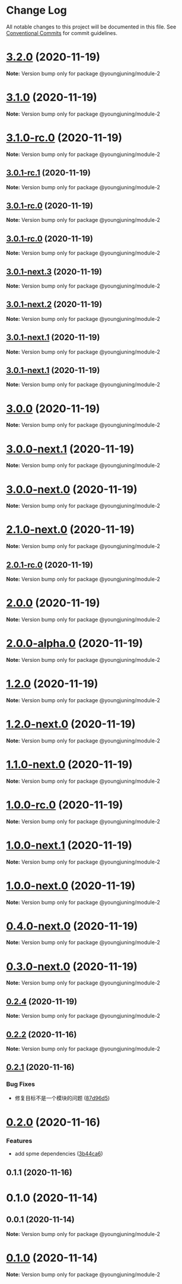 # Change Log

All notable changes to this project will be documented in this file.
See [Conventional Commits](https://conventionalcommits.org) for commit guidelines.

# [3.2.0](https://github.com/youngjuning/lerna-repo/compare/@youngjuning/module-2@3.1.0...@youngjuning/module-2@3.2.0) (2020-11-19)

**Note:** Version bump only for package @youngjuning/module-2

# [3.1.0](https://github.com/youngjuning/lerna-repo/compare/@youngjuning/module-2@3.1.0-rc.0...@youngjuning/module-2@3.1.0) (2020-11-19)

**Note:** Version bump only for package @youngjuning/module-2

# [3.1.0-rc.0](https://github.com/youngjuning/lerna-repo/compare/@youngjuning/module-2@3.0.1-rc.1...@youngjuning/module-2@3.1.0-rc.0) (2020-11-19)

**Note:** Version bump only for package @youngjuning/module-2

## [3.0.1-rc.1](https://github.com/youngjuning/lerna-repo/compare/@youngjuning/module-2@3.0.1-rc.0...@youngjuning/module-2@3.0.1-rc.1) (2020-11-19)

**Note:** Version bump only for package @youngjuning/module-2

## [3.0.1-rc.0](https://github.com/youngjuning/lerna-repo/compare/@youngjuning/module-2@3.0.1-rc.0...@youngjuning/module-2@3.0.1-rc.0) (2020-11-19)

**Note:** Version bump only for package @youngjuning/module-2

## [3.0.1-rc.0](https://github.com/youngjuning/lerna-repo/compare/@youngjuning/module-2@3.0.1-next.3...@youngjuning/module-2@3.0.1-rc.0) (2020-11-19)

**Note:** Version bump only for package @youngjuning/module-2

## [3.0.1-next.3](https://github.com/youngjuning/lerna-repo/compare/@youngjuning/module-2@3.0.1-next.2...@youngjuning/module-2@3.0.1-next.3) (2020-11-19)

**Note:** Version bump only for package @youngjuning/module-2

## [3.0.1-next.2](https://github.com/youngjuning/lerna-repo/compare/@youngjuning/module-2@3.0.1-next.1...@youngjuning/module-2@3.0.1-next.2) (2020-11-19)

**Note:** Version bump only for package @youngjuning/module-2

## [3.0.1-next.1](https://github.com/youngjuning/lerna-repo/compare/@youngjuning/module-2@3.0.1-next.0...@youngjuning/module-2@3.0.1-next.1) (2020-11-19)

**Note:** Version bump only for package @youngjuning/module-2

## [3.0.1-next.1](https://github.com/youngjuning/lerna-repo/compare/@youngjuning/module-2@3.0.1-next.0...@youngjuning/module-2@3.0.1-next.1) (2020-11-19)

**Note:** Version bump only for package @youngjuning/module-2

# [3.0.0](https://github.com/youngjuning/lerna-repo/compare/@youngjuning/module-2@3.0.0-next.1...@youngjuning/module-2@3.0.0) (2020-11-19)

**Note:** Version bump only for package @youngjuning/module-2

# [3.0.0-next.1](https://github.com/youngjuning/lerna-repo/compare/@youngjuning/module-2@3.0.0-next.0...@youngjuning/module-2@3.0.0-next.1) (2020-11-19)

**Note:** Version bump only for package @youngjuning/module-2

# [3.0.0-next.0](https://github.com/youngjuning/lerna-repo/compare/@youngjuning/module-2@2.1.0-next.0...@youngjuning/module-2@3.0.0-next.0) (2020-11-19)

**Note:** Version bump only for package @youngjuning/module-2

# [2.1.0-next.0](https://github.com/youngjuning/lerna-repo/compare/@youngjuning/module-2@2.0.1-rc.0...@youngjuning/module-2@2.1.0-next.0) (2020-11-19)

**Note:** Version bump only for package @youngjuning/module-2

## [2.0.1-rc.0](https://github.com/youngjuning/lerna-repo/compare/@youngjuning/module-2@2.0.0...@youngjuning/module-2@2.0.1-rc.0) (2020-11-19)

**Note:** Version bump only for package @youngjuning/module-2

# [2.0.0](https://github.com/youngjuning/lerna-repo/compare/@youngjuning/module-2@2.0.0-alpha.0...@youngjuning/module-2@2.0.0) (2020-11-19)

**Note:** Version bump only for package @youngjuning/module-2

# [2.0.0-alpha.0](https://github.com/youngjuning/lerna-repo/compare/@youngjuning/module-2@1.2.0...@youngjuning/module-2@2.0.0-alpha.0) (2020-11-19)

**Note:** Version bump only for package @youngjuning/module-2

# [1.2.0](https://github.com/youngjuning/lerna-repo/compare/@youngjuning/module-2@1.2.0-next.0...@youngjuning/module-2@1.2.0) (2020-11-19)

**Note:** Version bump only for package @youngjuning/module-2

# [1.2.0-next.0](https://github.com/youngjuning/lerna-repo/compare/@youngjuning/module-2@1.1.0-next.0...@youngjuning/module-2@1.2.0-next.0) (2020-11-19)

**Note:** Version bump only for package @youngjuning/module-2

# [1.1.0-next.0](https://github.com/youngjuning/lerna-repo/compare/@youngjuning/module-2@1.0.0-rc.0...@youngjuning/module-2@1.1.0-next.0) (2020-11-19)

**Note:** Version bump only for package @youngjuning/module-2

# [1.0.0-rc.0](https://github.com/youngjuning/lerna-repo/compare/@youngjuning/module-2@1.0.0-next.1...@youngjuning/module-2@1.0.0-rc.0) (2020-11-19)

**Note:** Version bump only for package @youngjuning/module-2

# [1.0.0-next.1](https://github.com/youngjuning/lerna-repo/compare/@youngjuning/module-2@1.0.0-next.0...@youngjuning/module-2@1.0.0-next.1) (2020-11-19)

**Note:** Version bump only for package @youngjuning/module-2

# [1.0.0-next.0](https://github.com/youngjuning/lerna-repo/compare/@youngjuning/module-2@0.4.0-next.0...@youngjuning/module-2@1.0.0-next.0) (2020-11-19)

**Note:** Version bump only for package @youngjuning/module-2

# [0.4.0-next.0](https://github.com/youngjuning/lerna-repo/compare/@youngjuning/module-2@0.3.0-next.0...@youngjuning/module-2@0.4.0-next.0) (2020-11-19)

**Note:** Version bump only for package @youngjuning/module-2

# [0.3.0-next.0](https://github.com/youngjuning/lerna-repo/compare/@youngjuning/module-2@0.2.4...@youngjuning/module-2@0.3.0-next.0) (2020-11-19)

**Note:** Version bump only for package @youngjuning/module-2

## [0.2.4](https://github.com/youngjuning/lerna-repo/compare/@youngjuning/module-2@0.2.3...@youngjuning/module-2@0.2.4) (2020-11-19)

**Note:** Version bump only for package @youngjuning/module-2

## [0.2.2](https://github.com/youngjuning/lerna-repo/compare/@youngjuning/module-2@0.2.1...@youngjuning/module-2@0.2.2) (2020-11-16)

**Note:** Version bump only for package @youngjuning/module-2

## [0.2.1](https://github.com/youngjuning/lerna-repo/compare/@youngjuning/module-2@0.2.0...@youngjuning/module-2@0.2.1) (2020-11-16)

### Bug Fixes

- 修复目标不是一个模块的问题 ([87d96d5](https://github.com/youngjuning/lerna-repo/commit/87d96d59326e7a8983bd5ff9e33f80226ee0df72))

# [0.2.0](https://github.com/youngjuning/lerna-repo/compare/@youngjuning/module-2@0.1.1...@youngjuning/module-2@0.2.0) (2020-11-16)

### Features

- add spme dependencies ([3b44ca6](https://github.com/youngjuning/lerna-repo/commit/3b44ca6f7440c95a80dde6306ad44e514010e7b6))

## 0.1.1 (2020-11-16)

# 0.1.0 (2020-11-14)

## 0.0.1 (2020-11-14)

**Note:** Version bump only for package @youngjuning/module-2

# [0.1.0](https://github.com/youngjuning/lerna-repo/compare/v0.0.1...v0.1.0) (2020-11-14)

**Note:** Version bump only for package @youngjuning/module-2
